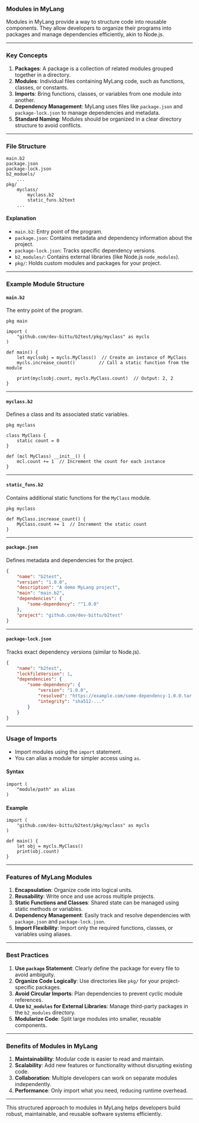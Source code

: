 ### **Modules in MyLang**
Modules in MyLang provide a way to structure code into reusable components. They allow developers to organize their programs into packages and manage dependencies efficiently, akin to Node.js.

---

### **Key Concepts**
1. **Packages**: A package is a collection of related modules grouped together in a directory.  
2. **Modules**: Individual files containing MyLang code, such as functions, classes, or constants.  
3. **Imports**: Bring functions, classes, or variables from one module into another.  
4. **Dependency Management**: MyLang uses files like `package.json` and `package-lock.json` to manage dependencies and metadata.  
5. **Standard Naming**: Modules should be organized in a clear directory structure to avoid conflicts.

---

### **File Structure**
```plaintext
main.b2
package.json
package-lock.json
b2_moduels/
    ...
pkg/
    myclass/
        myclass.b2
        static_funs.b2text
    ...
```

#### **Explanation**
- `main.b2`: Entry point of the program.
- `package.json`: Contains metadata and dependency information about the project.
- `package-lock.json`: Tracks specific dependency versions.
- `b2_modules/`: Contains external libraries (like Node.js `node_modules`).
- `pkg/`: Holds custom modules and packages for your project.

---

### **Example Module Structure**

#### `main.b2`  
The entry point of the program.

```b2
pkg main

import (
    "github.com/dev-bittu/b2test/pkg/myclass" as mycls
)

def main() {
    let myclsobj = mycls.MyClass()  // Create an instance of MyClass
    mycls.increase_count()         // Call a static function from the module

    print(myclsobj.count, mycls.MyClass.count)  // Output: 2, 2
}
```

---

#### `myclass.b2`  
Defines a class and its associated static variables.
```b2
pkg myclass

class MyClass {
    static count = 0
}

def (mcl MyClass) __init__() {
    mcl.count += 1  // Increment the count for each instance
}
```

---

#### `static_funs.b2`  
Contains additional static functions for the `MyClass` module.

```b2
pkg myclass

def MyClass.increase_count() {
    MyClass.count += 1  // Increment the static count
}
```

---

#### `package.json`  
Defines metadata and dependencies for the project.

```json
{
    "name": "b2test",
    "version": "1.0.0",
    "description": "A demo MyLang project",
    "main": "main.b2",
    "dependencies": {
        "some-dependency": "^1.0.0"
    },
    "project": "github.com/dev-bittu/b2test"
}
```

---

#### `package-lock.json`  
Tracks exact dependency versions (similar to Node.js).

```json
{
    "name": "b2test",
    "lockfileVersion": 1,
    "dependencies": {
        "some-dependency": {
            "version": "1.0.0",
            "resolved": "https://example.com/some-dependency-1.0.0.tar.gz",
            "integrity": "sha512-..."
        }
    }
}
```

---

### **Usage of Imports**

- Import modules using the `import` statement.
- You can alias a module for simpler access using `as`.

#### **Syntax**
```b2
import (
    "module/path" as alias
)
```

#### **Example**
```b2
import (
    "github.com/dev-bittu/b2test/pkg/myclass" as mycls
)

def main() {
    let obj = mycls.MyClass()
    print(obj.count)
}
```

---

### **Features of MyLang Modules**

1. **Encapsulation**: Organize code into logical units.
2. **Reusability**: Write once and use across multiple projects.
3. **Static Functions and Classes**: Shared state can be managed using static methods or variables.
4. **Dependency Management**: Easily track and resolve dependencies with `package.json` and `package-lock.json`.
5. **Import Flexibility**: Import only the required functions, classes, or variables using aliases.

---

### **Best Practices**

1. **Use `package` Statement**: Clearly define the package for every file to avoid ambiguity.
2. **Organize Code Logically**: Use directories like `pkg/` for your project-specific packages.
3. **Avoid Circular Imports**: Plan dependencies to prevent cyclic module references.
4. **Use `b2_modules` for External Libraries**: Manage third-party packages in the `b2_modules` directory.
5. **Modularize Code**: Split large modules into smaller, reusable components.

---

### **Benefits of Modules in MyLang**

1. **Maintainability**: Modular code is easier to read and maintain.
2. **Scalability**: Add new features or functionality without disrupting existing code.
3. **Collaboration**: Multiple developers can work on separate modules independently.
4. **Performance**: Only import what you need, reducing runtime overhead.

---

This structured approach to modules in MyLang helps developers build robust, maintainable, and reusable software systems efficiently.